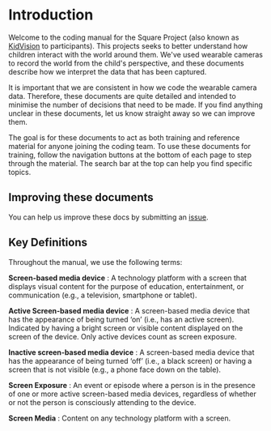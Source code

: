 # Introduction

Welcome to the coding manual for the Square Project (also known as [KidVision](https://www.kidvision.edu.au/) to participants).
This projects seeks to better understand how children interact with the world around them.
We've used wearable cameras to record the world from the child's perspective, and these documents describe how we interpret the data that has been captured.

It is important that we are consistent in how we code the wearable camera data.
Therefore, these documents are quite detailed and intended to minimise the number of decisions that need to be made.
If you find anything unclear in these documents, let us know straight away so we can improve them.

The goal is for these documents to act as both training and reference material for anyone joining the coding team.
To use these documents for training, follow the navigation buttons at the bottom of each page to step through the material.
The search bar at the top can help you find specific topics.

## Improving these documents

You can help us improve these docs by submitting an [issue](https://github.com/Motivation-and-Behaviour/SquareEyes/issues/new?assignees=&labels=documentation&projects=&template=documentation.md&title=%5BDOCS%5D).

## Key Definitions

Throughout the manual, we use the following terms:

**Screen-based media device**
:   A technology platform with a screen that displays visual content for the purpose of education, entertainment, or communication (e.g., a television, smartphone or tablet).

**Active Screen-based media device**
:   A screen-based media device that has the appearance of being turned ‘on’ (i.e., has an active screen). Indicated by having a bright screen or visible content displayed on the screen of the device. Only active devices count as screen exposure.

**Inactive screen-based media device**
:   A screen-based media device that has the appearance of being turned ‘off’ (i.e., a black screen) or having a screen that is not visible (e.g., a phone face down on the table).

**Screen Exposure**
:   An event or episode where a person is in the presence of one or more active screen-based media devices, regardless of whether or not the person is consciously attending to the device.

**Screen Media**
:   Content on any technology platform with a screen.
